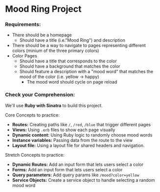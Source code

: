 # Mood Ring Project

### Requirements:
- There should be a homepage
  - Should have a title (i.e."Mood Ring") and description
- There should be a way to navigate to pages representing different colors (minium of the three primary colors)
- Color Pages
  - Should have a title that corresponds to the color
  - Should have a background that matches the color
  - Should feature a description with a "mood word" that matches the mood of the color (i.e. yellow -> happy) 
    - The mood word should cycle on page reload

### Check your Comprehension:

We'll use **Ruby with Sinatra** to build this project.

Core Concepts to practice:
- **Routes:** Creating paths like `/`, `/red`, `/blue` that trigger different pages
- **Views:** Using `.erb` files to show each page visually
- **Dynamic content:** Using Ruby logic to randomly choose mood words
- **Instance variables:** Passing data from the route to the view
- **Layout file:** Using a layout file for shared headers and navigation. 

Stretch Concepts to practice:
- **Dynamic Routes:** Add an input form that lets users select a color
- **Forms:** Add an input form that lets users select a color
- **Query parameters:** Add query params like `/mood?color=yellow`
- **Service Objects:** Create a service object to handle selecting a random mood word
